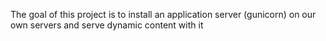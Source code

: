 The goal of this project is to install an application server (gunicorn) on our own servers and serve dynamic content with it
